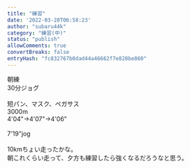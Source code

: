```yaml
---
title: "練習"
date: '2022-03-28T06:58:23'
author: "subaru44k"
category: "練習(中)"
status: "publish"
allowComments: true
convertBreaks: false
entryHash: "fc832767b0dad44a46662f7e828be860"
---
```

朝練<br>
30分ジョグ<br>
<br>
短パン、マスク、ペガサス<br>
3000m<br>
4'04"→4'07"→4'06"<br>
<br>
7'19"jog<br>
<br>
10kmちょい走ったかな。<br>
朝これくらい走って、夕方も練習したら強くなるだろうなと思う。
